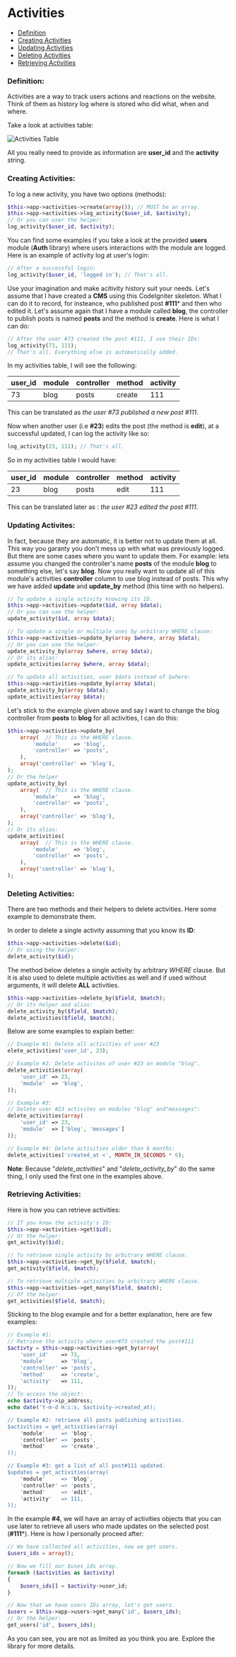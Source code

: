 # Activities

* [Definition](#markdown-header-what-are-metadata)  
* [Creating Activities](#markdown-header-creating-activities)
* [Updating Activities](#markdown-header-updating-activities)
* [Deleting Activities](#markdown-header-deleting-activities)
* [Retrieving Activities](#markdown-header-retrieving-activities)

### Definition:
Activities are a way to track users actions and reactions on the website. Think of them as history log where is stored who did what, when and where.  

Take a look at activities table:  

![Activities Table](table_activities.png)  

All you really need to provide as information are **user_id** and the **activity** string.  

### Creating Activities:
To log a new activity, you have two options (methods):  
```php
$this->app->activities->create(array()); // MUST be an array.
$this->app->activities->log_activity($user_id, $activity);
// Or you can user the helper:
log_activity($user_id, $activity);
```
You can find some examples if you take a look at the provided **users** module (**Auth** library) where users interactions with the module are logged. Here is an example of activity log at user's login:  
```php
// After a successful login:
log_activity($user_id, 'logged in'); // That's all.
```
Use your imagination and make acitivity history suit your needs. Let's assume that I have created a **CMS** using this CodeIgniter skeleton. What I can do it to record, for insteance, who published post **#111*** and then who edited it. Let's assume again that I have a module called **blog**, the controller to publish posts is named **posts** and the method is **create**. Here is what I can do:
```php
// After the user #73 created the post #111, I use their IDs:
log_activity(73, 111);
// That's all. Everything else is automatically added.
```
In my activities table, I will see the following:

| user_id | module | controller | method | activity |
| -- | -- | -- | -- | -- |
| 73 | blog | posts | create | 111 |  

This can be translated as _the user #73 published a new post #111_.  

Now when another user (i.e **#23**) edits the post (the method is **edit**), at a successful updated, I can log the activity like so:
```php
log_activity(23, 111); // That's all.
```
So in my activities table I would have:  

| user_id | module | controller | method | activity |
| -- | -- | -- | -- | -- |
| 23 | blog | posts | edit| 111 |  

This can be translated later as : _the user #23 edited the post #111_.

### Updating Activites:
In fact, because they are automatic, it is better not to update them at all. This way you garanty you don't mess up with what was previously logged.  
But there are some cases where you want to update them. For example: lets assume you changed the controller's name **posts** of the module **blog** to something else, let's say **blog**. Now you really want to update all of this module's activities **controller** column to use blog instead of posts. This why we have added **update** and **update_by** method (this time with no helpers).
```php
// To update a single activity knowing its ID.
$this->app->activities->update($id, array $data);
// Or you can use the helper:
update_activity($id, array $data);

// To update a single or multiple ones by arbitrary WHERE clause:
$this->app->activities->update_by(array $where, array $data);
// Or you can use the helper:
update_activity_by(array $where, array $data);
// Or its alias:
update_activities(array $where, array $data);

// To update all activities, user $data instead of $where:
$this->app->activities->update_by(array $data);
update_activity_by(array $data);
update_activities(array $data);
```
Let's stick to the example given above and say I want to change the blog controller from **posts** to **blog** for all activities, I can do this:
```php
$this->app->activities->update_by(
	array(	// This is the WHERE clause.
		'module'     => 'blog',
		'controller' => 'posts',
	),
	array('controller' => 'blog'),
);
// Or the helper
update_activity_by(
	array(	// This is the WHERE clause.
		'module'     => 'blog',
		'controller' => 'posts',
	),
	array('controller' => 'blog'),
);
// Or its alias:
update_activities(
	array(	// This is the WHERE clause.
		'module'     => 'blog',
		'controller' => 'posts',
	),
	array('controller' => 'blog'),
);
```

### Deleting Activities:
There are two methods and their helpers to delete activities. Here some example to demonstrate them.  

In order to delete a single activity assuming that you know its **ID**:
```php
$this->app->activities->delete($id);
// Or using the helper:
delete_activity($id);
```
The method below deletes a single activity by arbitrary _WHERE_ clause. But it is also used to delete multiple activities as well and if used without arguments, it will delete **ALL** activities.
```php
$this->app->activities->delete_by($field, $match);
// Or its helper and alias:
delete_activity_by($field, $match);
delete_activities($field, $match);
```
Below are some examples to explain better:
```php
// Example #1: Delete all activities of user #23
elete_activities('user_id', 23);

// Example #2: Delete activites of user #23 on module "blog".
delete_activities(array(
	'user_id' => 23,
	'module'  => 'blog',
));

// Example #3: 
// Delete user #23 activites on modules "blog" and"messages":
delete_activities(array(
	'user_id' => 23,
	'module'  => ['blog', 'messages']
));

// Example #4: Delete activities older than 6 months:
delete_activities('created_at <', MONTH_IN_SECONDS * 6);
```
**Note**: Because "_delete_activities_" and "_delete_activity_by_" do the same thing, I only used the first one in the examples above.

### Retrieving Activities:
Here is how you can retrieve activities:
```php
// If you know the activity's ID:
$this->app->activities->get($id);
// Or the helper:
get_activity($id);

// To retrieve single activity by arbitrary WHERE clause.
$this->app->activities->get_by($field, $match);
get_activity($field, $match);

// To retrieve multiple activities by arbitrary WHERE clause.
$this->app->activities->get_many($field, $match);
// Of the helper:
get_activities($field, $match);
```
Sticking to the blog example and for a better explanation, here are few examples:
```php
// Example #1:
// Retrieve the activity where user#73 created the post#111
$activty = $this->app->activities->get_by(array(
	'user_id'    => 73,
	'module'     => 'blog',
	'controller' => 'posts',
	'method'     => 'create',
	'activity'   => 111,
));
// To access the object:
echo $activity->ip_address;
echo date('Y-m-d H:i:s, $activity->created_at);

// Example #2: retrieve all posts publishing activities.
$activities = get_activities(array(
	'module'     => 'blog',
	'controller' => 'posts',
	'method'     => 'create',
));

// Example #3: get a list of all post#111 updated.
$updates = get_activities(array(
	'module'     => 'blog',
	'controller' => 'posts',
	'method'     => 'edit',
	'activity'   => 111,
));
```
In the example **#4**, we will have an array of activities objects that you can use later to retrieve all users who made updates on the selected post (**#111***). Here is how I personally proceed after:
```php
// We have collected all activities, now we get users.
$users_ids = array();

// Now we fill our $uses_ids array.
foreach ($activities as $activity)
{
	$users_ids[] = $activity->user_id;
}

// Now that we have users IDs array, let's get users.
$users = $this->app->users->get_many('id', $users_ids);
// Or the helper:
get_users('id', $users_ids);
```
As you can see, you are not as limited as you think you are. Explore the library for more details.
